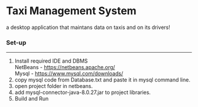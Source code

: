 # Taxi Management System

a desktop application that maintans data on taxis and on its drivers!

### Set-up
---
1) Install required IDE and DBMS <br>
   NetBeans - https://netbeans.apache.org/ <br>
   Mysql - https://www.mysql.com/downloads/
2) copy mysql code from Database.txt and paste it in mysql command line.
3) open project folder in netbeans.
4) add mysql-connector-java-8.0.27.jar to project libraries.
5) Build and Run
